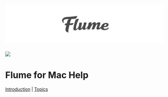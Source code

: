 # [![](/cover.jpg)](/SUMMARY.md)

<div class="center"><img src="/logo.png" /></div>

<div class="center"><h1>Flume for Mac Help</h1></div>

<div class="center"><a href="introduction.html">Introduction</a> | <a href="topics.html">Topics</a></div>